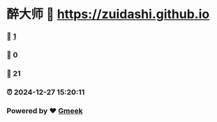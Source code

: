 # 醉大师 :link: https://zuidashi.github.io 
### :page_facing_up: [1](https://zuidashi.github.io/tag.html) 
### :speech_balloon: 0 
### :hibiscus: 21 
### :alarm_clock: 2024-12-27 15:20:11 
### Powered by :heart: [Gmeek](https://github.com/Meekdai/Gmeek)
